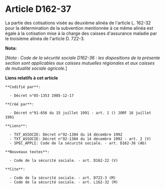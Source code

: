# Article D162-37

La partie des cotisations visée au deuxième alinéa de l'article L. 162-32 pour la détermination de la subvention mentionnée à
ce même alinéa est égale à la cotisation mise à la charge des caisses d'assurance maladie par le troisième alinéa de
l'article D. 722-3.

**Nota:**

[*Nota : Code de la sécurité sociale D162-36 : les dispositions de la présente section sont applicables aux caisses mutuelles
régionales et aux caisses de mutualité sociale agricole.*]

**Liens relatifs à cet article**

	**Codifié par**:

	  - Décret n°85-1353 1985-12-17

	**Créé par**:

	  - Décret n°91-656 du 15 juillet 1991 - art. 1 () JORF 16 juillet 1991

	**Liens**:

	  - TXT_ASSOCIE: Décret n°92-1304 du 14 décembre 1992
	  - TXT_ASSOCIE: Décret n°92-1304 du 14 décembre 1992 - art. 2 (V)
	  - SPEC_APPLI: Code de la sécurité sociale. - art. D162-36 (Ab)

	**Nouveaux textes**:

	  - Code de la sécurité sociale. - art. D162-22 (V)

	**Cite**:

	  - Code de la sécurité sociale. - art. D722-3 (M)
	  - Code de la sécurité sociale. - art. L162-32 (M)
